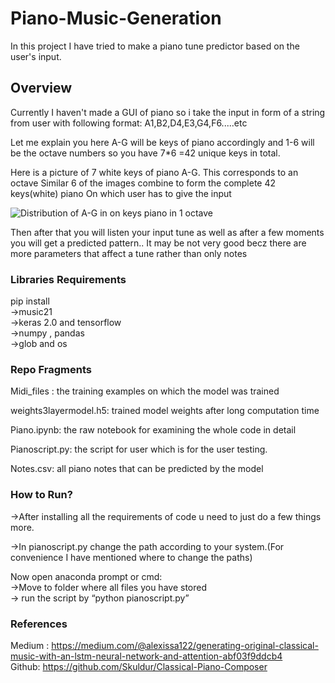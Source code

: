 # Piano-Music-Generation

In this project I have tried to make a piano tune predictor based on the user's input.

## Overview
Currently I haven't made a GUI of piano so i take the input in form of a string from user with following format:
A1,B2,D4,E3,G4,F6.....etc

Let me explain you here A-G will be keys of piano accordingly and 1-6 will be the
octave numbers so you have 7*6 =42 unique keys in total.

Here is a picture of 7 white keys of piano A-G. This corresponds to an octave Similar 6 of the images combine to form the complete 42 keys(white) piano
On which user has to give the input

![Distribution of A-G in on keys piano in 1 octave](https://www.researchgate.net/profile/Giovanni_De_Poli/publication/265191930/figure/fig1/AS:295924426395648@1447565289247/One-octave-in-a-piano-keyboard.png)

Then after that you will listen your input tune as well as after a few moments you will get a predicted pattern..
It may be not very good becz there are more parameters that affect a tune rather than only notes

### Libraries Requirements
pip install<br/>
  ->music21<br/>
  ->keras 2.0 and tensorflow<br/>
  ->numpy , pandas<br/>
  ->glob and os<br/>
  
  
### Repo Fragments
Midi_files : the training examples on which the model was trained

weights3layermodel.h5: trained model weights after long computation time

Piano.ipynb:  the raw notebook  for examining the whole code in detail

Pianoscript.py:  the script for user which is for  the user testing.

Notes.csv:  all piano notes that can be predicted by the model

### How to Run?
->After installing all the requirements of code u need to just do a few things more.

->In pianoscript.py change the path according to your system.(For convenience I have mentioned where to change the paths)
    
Now open anaconda prompt or cmd:<br/>
    ->Move to folder where all files you have stored<br/>
    -> run the script by “python pianoscript.py”<br/>
    
### References
Medium : https://medium.com/@alexissa122/generating-original-classical-music-with-an-lstm-neural-network-and-attention-abf03f9ddcb4 \
Github: https://github.com/Skuldur/Classical-Piano-Composer






